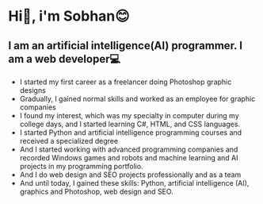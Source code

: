 # Hi👋, i'm Sobhan😊
## I am an artificial intelligence(AI) programmer. I am a web developer💻
- I started my first career as a freelancer doing Photoshop graphic designs
- Gradually, I gained normal skills and worked as an employee for graphic companies
- I found my interest, which was my specialty in computer during my college days, and I started learning C#, HTML, and CSS languages.
- I started Python and artificial intelligence programming courses and received a specialized degree
- And I started working with advanced programming companies and recorded Windows games and robots and machine learning and AI projects in my programming portfolio.
- And I do web design and SEO projects professionally and as a team
- And until today, I gained these skills: Python, artificial intelligence (AI), graphics and Photoshop, web design and SEO.